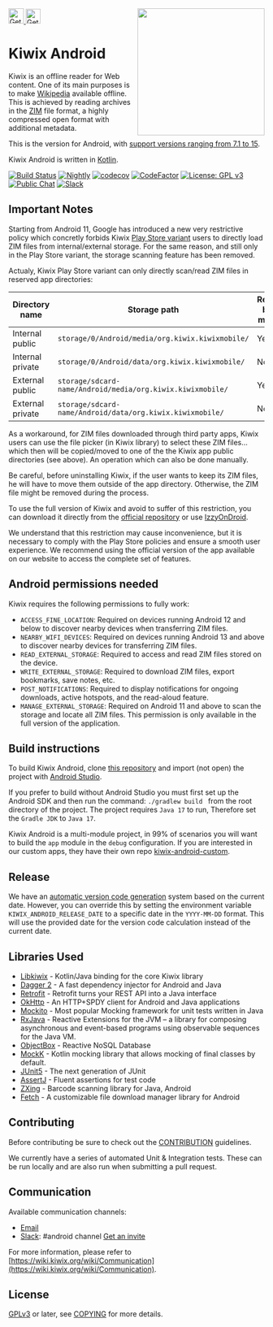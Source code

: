 <img src="https://upload.wikimedia.org/wikipedia/commons/thumb/e/e7/Kiwix_logo_v3_glow.png/512px-Kiwix_logo_v3_glow.png" align="right" height='250' />
<a href="https://play.google.com/store/apps/details?id=org.kiwix.kiwixmobile" target="_blank" align="left">
  <img src="https://play.google.com/intl/en/badges/images/badge_new.png" alt="Get it on Google Play" height="30" />
</a>
<a href="https://apt.izzysoft.de/fdroid/index/apk/org.kiwix.kiwixmobile" target="_blank" align="left">
  <img src="https://gitlab.com/IzzyOnDroid/repo/-/raw/master/assets/IzzyOnDroid2.png" alt="Get it on IzzyOnDroid" height="29" />
</a>

# Kiwix Android

Kiwix is an offline reader for Web content. One of its main purposes
is to make [Wikipedia](https://www.wikipedia.org/) available
offline. This is achieved by reading archives in the
[ZIM](https://openzim.org) file format, a highly compressed open format
with additional metadata.

This is the version for Android, with [support versions ranging from 7.1
to 15](https://github.com/kiwix/kiwix-android/blob/main/buildSrc/src/main/kotlin/Config.kt).

Kiwix Android is written in [Kotlin](https://kotlinlang.org/).

[![Build Status](https://github.com/kiwix/kiwix-android/workflows/CI/badge.svg?query=branch%3Amain+workflow%3ANightly)](https://github.com/kiwix/kiwix-android/actions?query=workflow%3ACI+branch%3Amain)
[![Nightly](https://github.com/kiwix/kiwix-android/actions/workflows/nightly.yml/badge.svg)](https://github.com/kiwix/kiwix-android/actions/workflows/nightly.yml)
[![codecov](https://codecov.io/gh/kiwix/kiwix-android/branch/main/graph/badge.svg)](https://codecov.io/gh/kiwix/kiwix-android)
[![CodeFactor](https://www.codefactor.io/repository/github/kiwix/kiwix-android/badge)](https://www.codefactor.io/repository/github/kiwix/kiwix-android)
[![License: GPL v3](https://img.shields.io/badge/License-GPLv3-blue.svg)](https://www.gnu.org/licenses/gpl-3.0)
[![Public Chat](https://img.shields.io/badge/public-chat-green)](https://chat.kiwix.org)
[![Slack](https://img.shields.io/badge/Slack-chat-E01E5A)](https://kiwixoffline.slack.com)

## Important Notes

Starting from Android 11, Google has introduced a new very restrictive
policy which concretly forbids Kiwix [Play Store
variant](https://play.google.com/store/apps/details?id=org.kiwix.kiwixmobile)
users to directly load ZIM files from internal/external storage. For
the same reason, and still only in the Play Store variant, the storage
scanning feature has been removed.

Actualy, Kiwix Play Store variant can only directly scan/read ZIM
files in reserved app directories:

| Directory name   | Storage path                                                | Readable by File manager |
|------------------|-------------------------------------------------------------|--------------------------|
| Internal public  | `storage/0/Android/media/org.kiwix.kiwixmobile/`            | Yes                      |
| Internal private | `storage/0/Android/data/org.kiwix.kiwixmobile/`             | No                       |
| External public  | `storage/sdcard-name/Android/media/org.kiwix.kiwixmobile/`  | Yes                      |
| External private | `storage/sdcard-name/Android/data/org.kiwix.kiwixmobile/`   | No                       |

As a workaround, for ZIM files downloaded through third party apps,
Kiwix users can use the file picker (in Kiwix library) to select these
ZIM files... which then will be copied/moved to one of the the Kiwix
app public directories (see above). An operation which can also be
done manually.

Be careful, before uninstalling Kiwix, if the user wants to keep its
ZIM files, he will have to move them outside of the app
directory. Otherwise, the ZIM file might be removed during the
process.

To use the full version of Kiwix and avoid to suffer of this
restriction, you can download it directly from the [official
repository](https://download.kiwix.org/release/kiwix-android/) or use
[IzzyOnDroid](https://apt.izzysoft.de/fdroid/index/apk/org.kiwix.kiwixmobile).

We understand that this restriction may cause inconvenience, but it is
necessary to comply with the Play Store policies and ensure a smooth
user experience.  We recommend using the official version of the app
available on our website to access the complete set of features.

## Android permissions needed

Kiwix requires the following permissions to fully work:

- `ACCESS_FINE_LOCATION`: Required on devices running Android 12 and below to discover nearby 
   devices when transferring ZIM files.
- `NEARBY_WIFI_DEVICES`: Required on devices running Android 13 and above to discover nearby devices
   for transferring ZIM files.
- `READ_EXTERNAL_STORAGE`: Required to access and read ZIM files stored on the device.
- `WRITE_EXTERNAL_STORAGE`: Required to download ZIM files, export bookmarks, save notes, etc.
- `POST_NOTIFICATIONS`: Required to display notifications for ongoing downloads, active hotspots, 
   and the read-aloud feature.
- `MANAGE_EXTERNAL_STORAGE`: Required on Android 11 and above to scan the storage and locate all
   ZIM files. This permission is only available in the full version of the application.

## Build instructions

To build Kiwix Android, clone [this
repository](https://github.com/kiwix/kiwix-android) and import (not
open) the project with [Android
Studio](https://developer.android.com/studio).

If you prefer to build without Android Studio you must first set up
the Android SDK and then run the command: `./gradlew build ` from the
root directory of the project. The project requires `Java 17` to run,
Therefore set the `Gradle JDK` to `Java 17`.

Kiwix Android is a multi-module project, in 99% of scenarios you will
want to build the `app` module in the `debug` configuration. If you
are interested in our custom apps, they have their own repo
[kiwix-android-custom](https://github.com/kiwix/kiwix-android-custom).

## Release

We have an [automatic version code generation](https://github.com/kiwix/kiwix-android/blob/main/buildSrc/src/main/kotlin/VersionCodeGenerator.kt) system based on the current date. However, you 
can override this by setting the environment variable `KIWIX_ANDROID_RELEASE_DATE` to a specific
date in the `YYYY-MM-DD` format. This will use the provided date for the version code calculation
instead of the current date.

## Libraries Used

- [Libkiwix](https://github.com/kiwix/java-libkiwix) - Kotlin/Java binding for the core Kiwix
  library
- [Dagger 2](https://github.com/google/dagger) - A fast dependency injector for Android and Java
- [Retrofit](https://square.github.io/retrofit/) - Retrofit turns your REST API into a Java
  interface
- [OkHttp](https://github.com/square/okhttp) - An HTTP+SPDY client for Android and Java applications
- [Mockito](https://github.com/mockito/mockito) - Most popular Mocking framework for unit tests
  written in Java
- [RxJava](https://github.com/ReactiveX/RxJava) - Reactive Extensions for the JVM – a library for
  composing asynchronous and event-based programs using observable sequences for the Java VM.
- [ObjectBox](https://github.com/objectbox/objectbox-java) - Reactive NoSQL Database
- [MockK](https://github.com/mockk/mockk) - Kotlin mocking library that allows mocking of final
  classes by default.
- [JUnit5](https://github.com/junit-team/junit5/) - The next generation of JUnit
- [AssertJ](https://github.com/joel-costigliola/assertj-core) - Fluent assertions for test code
- [ZXing](https://github.com/zxing/zxing) - Barcode scanning library for Java, Android
- [Fetch](https://github.com/tonyofrancis/Fetch) - A customizable file download manager library for
    Android

## Contributing

Before contributing be sure to check out the
[CONTRIBUTION](https://github.com/kiwix/kiwix-android/blob/main/CONTRIBUTING.md)
guidelines.

We currently have a series of automated Unit & Integration
tests. These can be run locally and are also run when submitting a
pull request.

## Communication

Available communication channels:

* [Email](mailto:contact+android@kiwix.org)
* [Slack](https://kiwixoffline.slack.com): #android
  channel [Get an invite](https://join.slack.com/t/kiwixoffline/shared_invite/zt-19s7tsi68-xlgHdmDr5c6MJ7uFmJuBkg)

For more information, please refer to
[https://wiki.kiwix.org/wiki/Communication](https://wiki.kiwix.org/wiki/Communication).

## License

[GPLv3](https://www.gnu.org/licenses/gpl-3.0) or later, see
[COPYING](COPYING) for more details.
